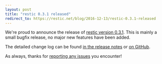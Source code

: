```yaml
---
layout: post
title: "restic 0.3.1 released"
redirect_to: https://restic.net/blog/2016-12-13/restic-0.3.1-released
---
```


We're proud to announce the release of [restic version 0.3.1](https://github.com/restic/restic/releases/tag/v0.3.1). This is mainly a small bugfix release, no major new features have been added.

The detailed change log can be found [in the release notes](https://github.com/restic/restic/releases/tag/v0.3.1) or [on GitHub](https://github.com/restic/restic/compare/v0.3.0...v0.3.1).

As always, thanks for [reporting any issues](https://github.com/restic/restic/issues/new) you encounter!
